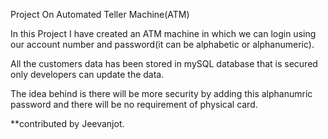  Project On Automated Teller Machine(ATM)

In this Project I have created an ATM machine in which we can login using our account number and password(it can be alphabetic or alphanumeric).

All the customers data has been stored in mySQL database that is secured only developers can update the data.

The idea behind is there will be more security by adding this alphanumric password and there will be no requirement of physical card.

**contributed by Jeevanjot.
